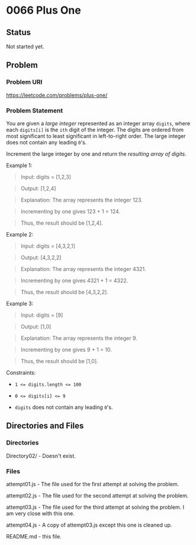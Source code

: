 # 0066 Plus One

## Status

Not started yet.

## Problem

### Problem URl

https://leetcode.com/problems/plus-one/

### Problem Statement

You are given a _large integer_ represented as an integer array `digits`, where each `digits[i]` is the `ith` digit of the integer. The digits are ordered from most significant to least significant in left-to-right order. The large integer does not contain any leading `0`'s.

Increment the large integer by one and return the _resulting array of digits_.

Example 1:

> Input: digits = [1,2,3]

> Output: [1,2,4]

> Explanation: The array represents the integer 123.

> Incrementing by one gives 123 + 1 = 124.

> Thus, the result should be [1,2,4].

Example 2:

> Input: digits = [4,3,2,1]

> Output: [4,3,2,2]

> Explanation: The array represents the integer 4321.

> Incrementing by one gives 4321 + 1 = 4322.

> Thus, the result should be [4,3,2,2].

Example 3:

> Input: digits = [9]

> Output: [1,0]

> Explanation: The array represents the integer 9.

> Incrementing by one gives 9 + 1 = 10.

> Thus, the result should be [1,0].

Constraints:

- `1 <= digits.length <= 100`

- `0 <= digits[i] <= 9`

- `digits` does not contain any leading `0`'s.

## Directories and Files

### Directories

Directory02/ - Doesn't exist.

### Files

attempt01.js - The file used for the first attempt at solving the problem.

attempt02.js - The file used for the second attempt at solving the problem.

attempt03.js - The file used for the third attempt at solving the problem. I am very close with this one.

attempt04.js - A copy of attempt03.js except this one is cleaned up.

README.md - this file.
